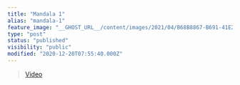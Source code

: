 ```yaml
---
title: "Mandala 1"
alias: "mandala-1"
feature_image: "__GHOST_URL__/content/images/2021/04/B68B8867-B691-41E2-9D10-2EEE612A0C9F.png"
type: "post"
status: "published"
visibility: "public"
modified: "2020-12-20T07:55:40.000Z"
---
```


<blockquote><a href="https://www.instagram.com/reel/CJAAWaKgt4V/?igshid=1riqxrbcjni7b">Video</a></blockquote>
<figure class="kg-card kg-gallery-card kg-width-wide"><div class="kg-gallery-container"><div class="kg-gallery-row"><div class="kg-gallery-image">
<a src="__GHOST_URL__/content/images/2020/12/4351A6AE-1A3D-45AD-841C-4C19B03C666B.png" width="1440" height="900" loading="lazy" alt srcset="__GHOST_URL__/content/images/size/w600/2020/12/4351A6AE-1A3D-45AD-841C-4C19B03C666B.png 600w, __GHOST_URL__/content/images/size/w1000/2020/12/4351A6AE-1A3D-45AD-841C-4C19B03C666B.png 1000w, __GHOST_URL__/content/images/2020/12/4351A6AE-1A3D-45AD-841C-4C19B03C666B.png 1440w" sizes="(min-width: 720px) 720px"></div><div class="kg-gallery-image">
<a src="__GHOST_URL__/content/images/2020/12/ADEB7849-8E98-4A6F-9BE2-E325E743B523.jpeg" width="1440" height="900" loading="lazy" alt srcset="__GHOST_URL__/content/images/size/w600/2020/12/ADEB7849-8E98-4A6F-9BE2-E325E743B523.jpeg 600w, __GHOST_URL__/content/images/size/w1000/2020/12/ADEB7849-8E98-4A6F-9BE2-E325E743B523.jpeg 1000w, __GHOST_URL__/content/images/2020/12/ADEB7849-8E98-4A6F-9BE2-E325E743B523.jpeg 1440w" sizes="(min-width: 720px) 720px"></div><div class="kg-gallery-image">
<a src="__GHOST_URL__/content/images/2020/12/A6821E59-3F59-4CC6-8D34-1D9808CA38AC.png" width="1440" height="900" loading="lazy" alt srcset="__GHOST_URL__/content/images/size/w600/2020/12/A6821E59-3F59-4CC6-8D34-1D9808CA38AC.png 600w, __GHOST_URL__/content/images/size/w1000/2020/12/A6821E59-3F59-4CC6-8D34-1D9808CA38AC.png 1000w, __GHOST_URL__/content/images/2020/12/A6821E59-3F59-4CC6-8D34-1D9808CA38AC.png 1440w" sizes="(min-width: 720px) 720px"></div></div><div class="kg-gallery-row"><div class="kg-gallery-image">
<a src="__GHOST_URL__/content/images/2020/12/8A15D2B3-4F26-42FC-9683-EC6C60C231AC.png" width="1440" height="900" loading="lazy" alt srcset="__GHOST_URL__/content/images/size/w600/2020/12/8A15D2B3-4F26-42FC-9683-EC6C60C231AC.png 600w, __GHOST_URL__/content/images/size/w1000/2020/12/8A15D2B3-4F26-42FC-9683-EC6C60C231AC.png 1000w, __GHOST_URL__/content/images/2020/12/8A15D2B3-4F26-42FC-9683-EC6C60C231AC.png 1440w" sizes="(min-width: 720px) 720px"></div><div class="kg-gallery-image">
<a src="__GHOST_URL__/content/images/2020/12/CF573B5F-848D-471C-BDD2-846537BB7389.png" width="1440" height="900" loading="lazy" alt srcset="__GHOST_URL__/content/images/size/w600/2020/12/CF573B5F-848D-471C-BDD2-846537BB7389.png 600w, __GHOST_URL__/content/images/size/w1000/2020/12/CF573B5F-848D-471C-BDD2-846537BB7389.png 1000w, __GHOST_URL__/content/images/2020/12/CF573B5F-848D-471C-BDD2-846537BB7389.png 1440w" sizes="(min-width: 720px) 720px"></div><div class="kg-gallery-image">
<a src="__GHOST_URL__/content/images/2020/12/0922608A-63A7-4E8B-9C20-8A0A0411E4D2.png" width="1440" height="900" loading="lazy" alt srcset="__GHOST_URL__/content/images/size/w600/2020/12/0922608A-63A7-4E8B-9C20-8A0A0411E4D2.png 600w, __GHOST_URL__/content/images/size/w1000/2020/12/0922608A-63A7-4E8B-9C20-8A0A0411E4D2.png 1000w, __GHOST_URL__/content/images/2020/12/0922608A-63A7-4E8B-9C20-8A0A0411E4D2.png 1440w" sizes="(min-width: 720px) 720px"></div></div><div class="kg-gallery-row"><div class="kg-gallery-image">
<a src="__GHOST_URL__/content/images/2020/12/1003D39A-21E0-4FD1-BDB6-A01F8F00F140.png" width="1440" height="900" loading="lazy" alt srcset="__GHOST_URL__/content/images/size/w600/2020/12/1003D39A-21E0-4FD1-BDB6-A01F8F00F140.png 600w, __GHOST_URL__/content/images/size/w1000/2020/12/1003D39A-21E0-4FD1-BDB6-A01F8F00F140.png 1000w, __GHOST_URL__/content/images/2020/12/1003D39A-21E0-4FD1-BDB6-A01F8F00F140.png 1440w" sizes="(min-width: 720px) 720px"></div><div class="kg-gallery-image">
<a src="__GHOST_URL__/content/images/2020/12/8E2B509A-7EEB-4F63-A0E3-B14D98E97E81.png" width="1440" height="900" loading="lazy" alt srcset="__GHOST_URL__/content/images/size/w600/2020/12/8E2B509A-7EEB-4F63-A0E3-B14D98E97E81.png 600w, __GHOST_URL__/content/images/size/w1000/2020/12/8E2B509A-7EEB-4F63-A0E3-B14D98E97E81.png 1000w, __GHOST_URL__/content/images/2020/12/8E2B509A-7EEB-4F63-A0E3-B14D98E97E81.png 1440w" sizes="(min-width: 720px) 720px"></div><div class="kg-gallery-image">
<a src="__GHOST_URL__/content/images/2020/12/3456D305-BFE2-4794-97BC-7220ABDDF767.png" width="1440" height="900" loading="lazy" alt srcset="__GHOST_URL__/content/images/size/w600/2020/12/3456D305-BFE2-4794-97BC-7220ABDDF767.png 600w, __GHOST_URL__/content/images/size/w1000/2020/12/3456D305-BFE2-4794-97BC-7220ABDDF767.png 1000w, __GHOST_URL__/content/images/2020/12/3456D305-BFE2-4794-97BC-7220ABDDF767.png 1440w" sizes="(min-width: 720px) 720px"></div></div></div>
</figure>
